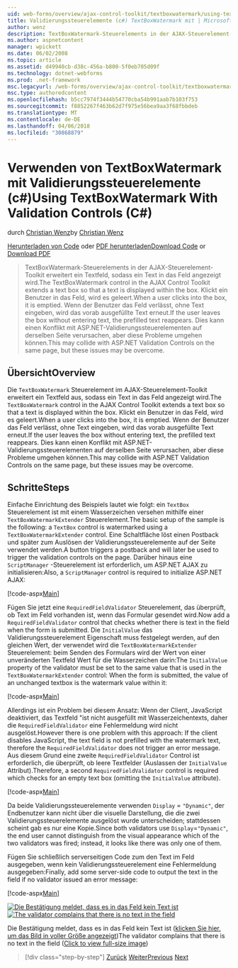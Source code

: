 ```yaml
---
uid: web-forms/overview/ajax-control-toolkit/textboxwatermark/using-textboxwatermark-with-validation-controls-cs
title: Validierungssteuerelemente (c#) TextBoxWatermark mit | Microsoft Docs
author: wenz
description: TextBoxWatermark-Steuerelements in der AJAX-Steuerelement-Toolkit erweitert ein Textfeld, sodass ein Text in das Feld angezeigt wird. Klickt ein Benutzer in das Feld es ich...
ms.author: aspnetcontent
manager: wpickett
ms.date: 06/02/2008
ms.topic: article
ms.assetid: d49940cb-d38c-456a-b800-5f0eb705d09f
ms.technology: dotnet-webforms
ms.prod: .net-framework
msc.legacyurl: /web-forms/overview/ajax-control-toolkit/textboxwatermark/using-textboxwatermark-with-validation-controls-cs
msc.type: authoredcontent
ms.openlocfilehash: b5cc7974f3444b54770cba54b991aab7b103f753
ms.sourcegitcommit: f8852267f463b62d7f975e56bea9aa3f68fbbdeb
ms.translationtype: MT
ms.contentlocale: de-DE
ms.lasthandoff: 04/06/2018
ms.locfileid: "30868879"
---
```

<a name="using-textboxwatermark-with-validation-controls-c"></a><span data-ttu-id="d655f-104">Verwenden von TextBoxWatermark mit Validierungssteuerelemente (c#)</span><span class="sxs-lookup"><span data-stu-id="d655f-104">Using TextBoxWatermark With Validation Controls (C#)</span></span>
====================
<span data-ttu-id="d655f-105">durch [Christian Wenz](https://github.com/wenz)</span><span class="sxs-lookup"><span data-stu-id="d655f-105">by [Christian Wenz](https://github.com/wenz)</span></span>

<span data-ttu-id="d655f-106">[Herunterladen von Code](http://download.microsoft.com/download/9/3/f/93f8daea-bebd-4821-833b-95205389c7d0/TextBoxWatermark2.cs.zip) oder [PDF herunterladen](http://download.microsoft.com/download/b/6/a/b6ae89ee-df69-4c87-9bfb-ad1eb2b23373/textboxwatermark2CS.pdf)</span><span class="sxs-lookup"><span data-stu-id="d655f-106">[Download Code](http://download.microsoft.com/download/9/3/f/93f8daea-bebd-4821-833b-95205389c7d0/TextBoxWatermark2.cs.zip) or [Download PDF](http://download.microsoft.com/download/b/6/a/b6ae89ee-df69-4c87-9bfb-ad1eb2b23373/textboxwatermark2CS.pdf)</span></span>

> <span data-ttu-id="d655f-107">TextBoxWatermark-Steuerelements in der AJAX-Steuerelement-Toolkit erweitert ein Textfeld, sodass ein Text in das Feld angezeigt wird.</span><span class="sxs-lookup"><span data-stu-id="d655f-107">The TextBoxWatermark control in the AJAX Control Toolkit extends a text box so that a text is displayed within the box.</span></span> <span data-ttu-id="d655f-108">Klickt ein Benutzer in das Feld, wird es geleert.</span><span class="sxs-lookup"><span data-stu-id="d655f-108">When a user clicks into the box, it is emptied.</span></span> <span data-ttu-id="d655f-109">Wenn der Benutzer das Feld verlässt, ohne Text eingeben, wird das vorab ausgefüllte Text erneut.</span><span class="sxs-lookup"><span data-stu-id="d655f-109">If the user leaves the box without entering text, the prefilled text reappears.</span></span> <span data-ttu-id="d655f-110">Dies kann einen Konflikt mit ASP.NET-Validierungssteuerelementen auf derselben Seite verursachen, aber diese Probleme umgehen können.</span><span class="sxs-lookup"><span data-stu-id="d655f-110">This may collide with ASP.NET Validation Controls on the same page, but these issues may be overcome.</span></span>


## <a name="overview"></a><span data-ttu-id="d655f-111">Übersicht</span><span class="sxs-lookup"><span data-stu-id="d655f-111">Overview</span></span>

<span data-ttu-id="d655f-112">Die `TextBoxWatermark` Steuerelement im AJAX-Steuerelement-Toolkit erweitert ein Textfeld aus, sodass ein Text in das Feld angezeigt wird.</span><span class="sxs-lookup"><span data-stu-id="d655f-112">The `TextBoxWatermark` control in the AJAX Control Toolkit extends a text box so that a text is displayed within the box.</span></span> <span data-ttu-id="d655f-113">Klickt ein Benutzer in das Feld, wird es geleert.</span><span class="sxs-lookup"><span data-stu-id="d655f-113">When a user clicks into the box, it is emptied.</span></span> <span data-ttu-id="d655f-114">Wenn der Benutzer das Feld verlässt, ohne Text eingeben, wird das vorab ausgefüllte Text erneut.</span><span class="sxs-lookup"><span data-stu-id="d655f-114">If the user leaves the box without entering text, the prefilled text reappears.</span></span> <span data-ttu-id="d655f-115">Dies kann einen Konflikt mit ASP.NET-Validierungssteuerelementen auf derselben Seite verursachen, aber diese Probleme umgehen können.</span><span class="sxs-lookup"><span data-stu-id="d655f-115">This may collide with ASP.NET Validation Controls on the same page, but these issues may be overcome.</span></span>

## <a name="steps"></a><span data-ttu-id="d655f-116">Schritte</span><span class="sxs-lookup"><span data-stu-id="d655f-116">Steps</span></span>

<span data-ttu-id="d655f-117">Einfache Einrichtung des Beispiels lautet wie folgt: ein `TextBox` Steuerelement ist mit einem Wasserzeichen versehen mithilfe einer `TextBoxWatermarkExtender` Steuerelement.</span><span class="sxs-lookup"><span data-stu-id="d655f-117">The basic setup of the sample is the following: a `TextBox` control is watermarked using a `TextBoxWatermarkExtender` control.</span></span> <span data-ttu-id="d655f-118">Eine Schaltfläche löst einen Postback und später zum Auslösen der Validierungssteuerelemente auf der Seite verwendet werden.</span><span class="sxs-lookup"><span data-stu-id="d655f-118">A button triggers a postback and will later be used to trigger the validation controls on the page.</span></span> <span data-ttu-id="d655f-119">Darüber hinaus eine `ScriptManager` -Steuerelement ist erforderlich, um ASP.NET AJAX zu initialisieren:</span><span class="sxs-lookup"><span data-stu-id="d655f-119">Also, a `ScriptManager` control is required to initialize ASP.NET AJAX:</span></span>

[!code-aspx[Main](using-textboxwatermark-with-validation-controls-cs/samples/sample1.aspx)]

<span data-ttu-id="d655f-120">Fügen Sie jetzt eine `RequiredFieldValidator` Steuerelement, das überprüft, ob Text im Feld vorhanden ist, wenn das Formular gesendet wird.</span><span class="sxs-lookup"><span data-stu-id="d655f-120">Now add a `RequiredFieldValidator` control that checks whether there is text in the field when the form is submitted.</span></span> <span data-ttu-id="d655f-121">Die `InitialValue` das Validierungssteuerelement Eigenschaft muss festgelegt werden, auf den gleichen Wert, der verwendet wird die `TextBoxWatermarkExtender` Steuerelement: beim Senden des Formulars wird der Wert von einer unveränderten Textfeld Wert für die Wasserzeichen darin:</span><span class="sxs-lookup"><span data-stu-id="d655f-121">The `InitialValue` property of the validator must be set to the same value that is used in the `TextBoxWatermarkExtender` control: When the form is submitted, the value of an unchanged textbox is the watermark value within it:</span></span>

[!code-aspx[Main](using-textboxwatermark-with-validation-controls-cs/samples/sample2.aspx)]

<span data-ttu-id="d655f-122">Allerdings ist ein Problem bei diesem Ansatz: Wenn der Client, JavaScript deaktiviert, das Textfeld "ist nicht ausgefüllt mit Wasserzeichentexts, daher die `RequiredFieldValidator` eine Fehlermeldung wird nicht ausgelöst.</span><span class="sxs-lookup"><span data-stu-id="d655f-122">However there is one problem with this approach: If the client disables JavaScript, the text field is not prefilled with the watermark text, therefore the `RequiredFieldValidator` does not trigger an error message.</span></span> <span data-ttu-id="d655f-123">Aus diesem Grund eine zweite `RequiredFieldValidator` Control ist erforderlich, die überprüft, ob leere Textfelder (Auslassen der `InitialValue` Attribut).</span><span class="sxs-lookup"><span data-stu-id="d655f-123">Therefore, a second `RequiredFieldValidator` control is required which checks for an empty text box (omitting the `InitialValue` attribute).</span></span>

[!code-aspx[Main](using-textboxwatermark-with-validation-controls-cs/samples/sample3.aspx)]

<span data-ttu-id="d655f-124">Da beide Validierungssteuerelemente verwenden `Display` = `"Dynamic"`, der Endbenutzer kann nicht über die visuelle Darstellung, die die zwei Validierungssteuerelemente ausgelöst wurde unterscheiden; stattdessen scheint gab es nur eine Kopie.</span><span class="sxs-lookup"><span data-stu-id="d655f-124">Since both validators use `Display`=`"Dynamic"`, the end user cannot distinguish from the visual appearance which of the two validators was fired; instead, it looks like there was only one of them.</span></span>

<span data-ttu-id="d655f-125">Fügen Sie schließlich serverseitigen Code zum den Text im Feld ausgegeben, wenn kein Validierungssteuerelement eine Fehlermeldung ausgegeben:</span><span class="sxs-lookup"><span data-stu-id="d655f-125">Finally, add some server-side code to output the text in the field if no validator issued an error message:</span></span>

[!code-aspx[Main](using-textboxwatermark-with-validation-controls-cs/samples/sample4.aspx)]


<span data-ttu-id="d655f-126">[![Die Bestätigung meldet, dass es in das Feld kein Text ist](using-textboxwatermark-with-validation-controls-cs/_static/image2.png)](using-textboxwatermark-with-validation-controls-cs/_static/image1.png)</span><span class="sxs-lookup"><span data-stu-id="d655f-126">[![The validator complains that there is no text in the field](using-textboxwatermark-with-validation-controls-cs/_static/image2.png)](using-textboxwatermark-with-validation-controls-cs/_static/image1.png)</span></span>

<span data-ttu-id="d655f-127">Die Bestätigung meldet, dass es in das Feld kein Text ist ([klicken Sie hier, um das Bild in voller Größe angezeigt](using-textboxwatermark-with-validation-controls-cs/_static/image3.png))</span><span class="sxs-lookup"><span data-stu-id="d655f-127">The validator complains that there is no text in the field ([Click to view full-size image](using-textboxwatermark-with-validation-controls-cs/_static/image3.png))</span></span>

> [!div class="step-by-step"]
> <span data-ttu-id="d655f-128">[Zurück](using-textboxwatermark-in-a-formview-cs.md)
> [Weiter](using-textboxwatermark-in-a-formview-vb.md)</span><span class="sxs-lookup"><span data-stu-id="d655f-128">[Previous](using-textboxwatermark-in-a-formview-cs.md)
[Next](using-textboxwatermark-in-a-formview-vb.md)</span></span>
